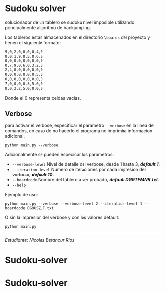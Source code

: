 # Sudoku solver
solucionador de un tablero se sudoku nivel imposible utilizando principalmente algoritmo de backjumping.

Los tableros estan almacenados en el directorio `\boards` del proyecto y tienen el siguiente
formato:

```txt
9,0,2,0,0,0,0,4,0
0,0,1,9,0,5,0,6,0
0,0,0,0,0,0,0,0,0
0,7,9,0,6,0,3,2,0
2,4,0,0,0,0,0,0,0
0,0,0,0,0,0,0,5,0
0,0,0,0,0,0,0,0,0
7,0,0,0,0,3,5,0,0
0,0,3,2,5,0,0,0,0
```

Donde el 0 representa celdas vacias.

## Verbose

para activar el verbose, especificar el parametro `--verbose` en la linea de comandos, en caso de no hacerlo el programa no imprimira informacion adicional.

```shell
python main.py --verbose
```

Adicionalmente se pueden especicar los parametros:

- `--verbose-level` Nivel de detalle del verbose, desde 1 hasta 3, **_default 1_**.
- `--iteration-level` Numero de iteraciones por cada impresion del verbose, **_default 10_**.
- `--boardcode` Nombre del tablero a ser probado, **_default DG9TFMNR.txt_**.
- `--help`

Ejemplo de uso:

```shell
python main.py --verbose --verbose-level 2 --iteration-level 1 --boardcode DG9USZLF.txt
```

O sin la impresion del verbose y con los valores default:

```shell
python main.py
```

---

_Estudiante: Nicolas Betancur Rios_
# Sudoku-solver
# Sudoku-solver
